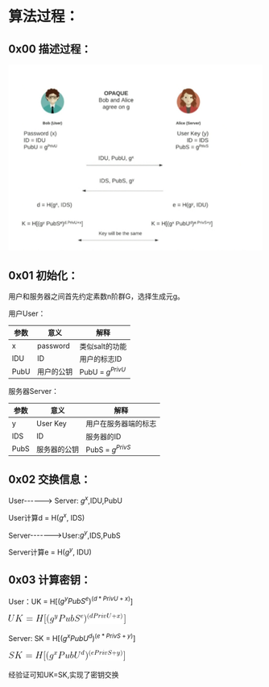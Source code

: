 # 算法过程：

## 0x00 描述过程：

![pic](./pic.jpg)

## 0x01 初始化：

用户和服务器之间首先约定素数n阶群G，选择生成元g。

 

用户User：

| 参数 | 意义       | 解释                 |
| ---- | ---------- | -------------------- |
| x    | password   | 类似salt的功能       |
| IDU  | ID         | 用户的标志ID         |
| PubU | 用户的公钥 | PubU = $g^{PrivU}$ |

服务器Server：

| 参数 | 意义         | 解释                 |
| ---- | ------------ | -------------------- |
| y    | User Key     | 用户在服务器端的标志 |
| IDS  | ID           | 服务器的ID           |
| PubS | 服务器的公钥 | PubS = $g^{PrivS}$ |

 

## 0x02 交换信息：

User------> Server: $g^x$,IDU,PubU

User计算d = H($g^x$, IDS)

Server------->User:$g^y$,IDS,PubS

Server计算e = H($g^y$, IDU)

## 0x03 计算密钥：

User：UK = H[($g^yPubS^e)^{(d*PrivU+x)}$]

![UK](./UK.png)

Server: SK = H[($g^xPubU^d)^{(e*PrivS+y)}$]

![SK](./SK.png)

经验证可知UK=SK,实现了密钥交换
